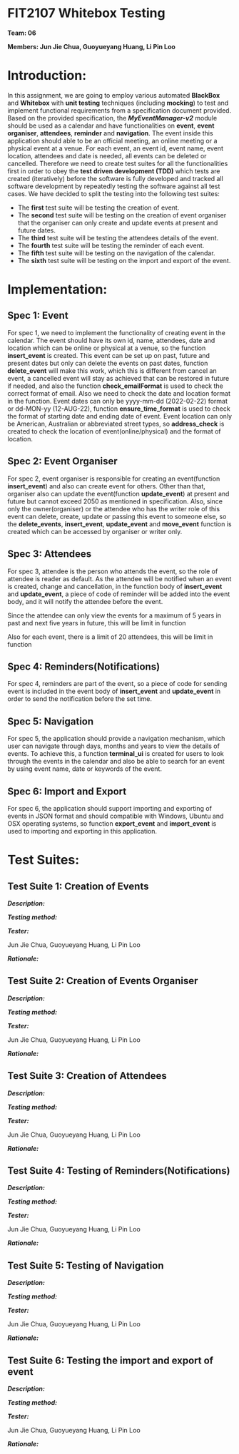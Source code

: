 ﻿# **FIT2107 Whitebox Testing**

**Team: 06**

**Members: Jun Jie Chua, Guoyueyang Huang, Li Pin Loo**

# Introduction:

In this assignment, we are going to employ various automated **BlackBox** and **Whitebox** with **unit testing** techniques (including **mocking**) to test and implement functional requirements from a specification document provided. Based on the provided specification, the ***MyEventManager-v2*** module should be used as a calendar and have functionalities on **event**, **event organiser**, **attendees**, **reminder** and **navigation**. The event inside this application should able to be an official meeting, an online meeting or a physical event at a venue. For each event, an event id, event name, event location, attendees and date is needed, all events can be deleted or cancelled. Therefore we need to create test suites for all the functionalities first in order to obey the **test driven development (TDD)** which tests are created (iteratively) before the software is fully developed and tracked all software development by repeatedly testing the software against all test cases. We have decided to split the testing into the following test suites: 

- The **first** test suite will be testing the creation of event.
- The **second** test suite will be testing on the creation of event organiser that the organiser can only create and update events at present and future dates.
- The **third** test suite will be testing the attendees details of the event.
- The **fourth** test suite will be testing the reminder of each event.
- The **fifth** test suite will be testing on the navigation of the calendar.
- The **sixth** test suite will be testing on the import and export of the event.

# Implementation:

## Spec 1: Event

For spec 1, we need to implement the functionality of creating event in the calendar. The event should have its own id, name, attendees, date and location which can be online or physical at a venue, so the function **insert\_event** is created. This event can be set up on past, future and present dates but only can delete the events on past dates, function **delete\_event** will make this work, which this is different from cancel an event, a cancelled event will stay as achieved that can be restored in future if needed, and also the function **check\_emailFormat** is used to check the correct format of email.  Also we need to check the date and location format in the function. Event dates can only be yyyy-mm-dd (2022-02-22) format or dd-MON-yy (12-AUG-22), function **ensure\_time\_format** is used to check the format of starting date and ending date of event. Event location can only be American, Australian or abbreviated street types, so **address\_check** is created to check the location of event(online/physical) and the format of location.

## Spec 2: Event Organiser

For spec 2, event organiser is responsible for creating an event(function **insert\_event**) and also can create event for others. Other than that, organiser also can update the event(function **update\_event**) at present and future but cannot exceed 2050 as mentioned in specification. Also, since only the owner(organiser) or the attendee who has the writer role of this event can delete, create, update or passing this event to someone else, so the **delete\_events**, **insert\_event**, **update\_event** and **move\_event** function is created which can be accessed by organiser or writer only.

## Spec 3: Attendees

For spec 3, attendee is the person who attends the event, so the role of attendee is reader as default. As the attendee will be notified when an event is created, change and cancellation, in the function body of **insert\_event** and **update\_event**, a piece of code of reminder will be added into the event body, and it will notify the attendee before the event.

Since the attendee can only view the events for a maximum of 5 years in past and next five years in future, this will be limit in function

Also for each event, there is a limit of 20 attendees, this will be limit in function 

## Spec 4: Reminders(Notifications)

For spec 4, reminders are part of the event, so a piece of code for sending event is included in the event body of **insert\_event** and **update\_event** in order to send the notification before the set time.

## Spec 5: Navigation

For spec 5,  the application should provide a navigation mechanism, which user can navigate through days, months and years to view the details of events. To achieve this, a function **terminal\_ui** is created for users to look through the events in the calendar and also be able to search for an event by using event name, date or keywords of the event.

## Spec 6: Import and Export

For spec 6, the application should support importing and exporting of events in JSON format and should compatible with Windows, Ubuntu and OSX operating systems, so function **export\_event** and **import\_event** is used to importing and exporting in this application.

# Test Suites:

## Test Suite 1: Creation of Events

***Description:***

***Testing method:*** 

***Tester:***

Jun Jie Chua, Guoyueyang Huang, Li Pin Loo

***Rationale:***

## Test Suite 2: Creation of Events Organiser

***Description:***

***Testing method:*** 

***Tester:***

Jun Jie Chua, Guoyueyang Huang, Li Pin Loo

***Rationale:***

## Test Suite 3: Creation of Attendees

***Description:***

***Testing method:*** 

***Tester:***

Jun Jie Chua, Guoyueyang Huang, Li Pin Loo

***Rationale:***

## Test Suite 4: Testing of Reminders(Notifications)

***Description:***

***Testing method:*** 

***Tester:***

Jun Jie Chua, Guoyueyang Huang, Li Pin Loo

***Rationale:***

## Test Suite 5: Testing of Navigation

***Description:***

***Testing method:*** 

***Tester:***

Jun Jie Chua, Guoyueyang Huang, Li Pin Loo

***Rationale:***

## Test Suite 6: Testing the import and export of event

***Description:***

***Testing method:*** 

***Tester:***

Jun Jie Chua, Guoyueyang Huang, Li Pin Loo

***Rationale:***